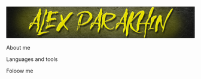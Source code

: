 ![header](<https://github.com/alexparakhin/alexparakhin/blob/main/assets/black%20(1).jpg>)

About me

Languages and tools

Foloow me
